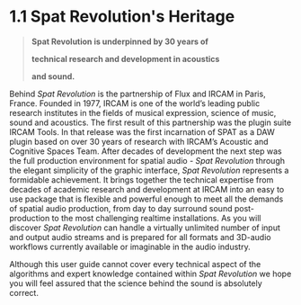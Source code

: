 # 1.1 Spat Revolution's Heritage

> **Spat Revolution is underpinned by 30 years of**
>
> **technical research and development in acoustics**
>
> **and sound.**

Behind _Spat Revolution_ is the partnership of Flux and IRCAM in Paris, France.
Founded in 1977, IRCAM is one of the world’s leading public research institutes in
the fields of musical expression, science of music, sound and acoustics. The first
result of this partnership was the plugin suite IRCAM Tools. In that release was the
first incarnation of SPAT as a DAW plugin based on over 30 years of research with
IRCAM’s Acoustic and Cognitive Spaces Team. After decades of development the
next step was the full production environment for spatial audio - _Spat Revolution_ through the elegant simplicity of the graphic interface, _Spat Revolution_ represents
a formidable achievement. It brings together the technical expertise from decades
of academic research and development at IRCAM into an easy to use package that
is flexible and powerful enough to meet all the demands of spatial audio production, from day to day surround sound post-production to the most challenging realtime installations. As you will discover _Spat Revolution_ can handle a virtually unlimited number of input and output audio streams and is prepared for all formats
and 3D-audio workflows currently available or imaginable in the audio industry.

Although this user guide cannot cover every technical aspect of the algorithms
and expert knowledge contained within _Spat Revolution_ we hope you will feel assured that the science behind the sound is absolutely correct.

